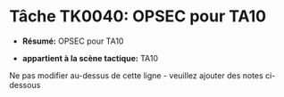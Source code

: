 # Tâche TK0040: OPSEC pour TA10

* **Résumé:** OPSEC pour TA10

* **appartient à la scène tactique:** TA10

Ne pas modifier au-dessus de cette ligne - veuillez ajouter des notes ci-dessous